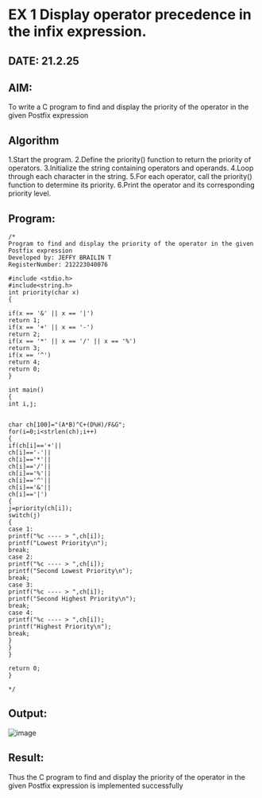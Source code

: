 # EX 1 Display operator precedence in the infix expression.
## DATE: 21.2.25
## AIM:
To write a C program to find and display the priority of the operator in the given Postfix expression

## Algorithm
1.Start the program. 
2.Define the priority() function to return the priority of operators. 
3.Initialize the string containing operators and operands. 
4.Loop through each character in the string. 
5.For each operator, call the priority() function to determine its priority. 6.Print the operator and its corresponding priority level.  

## Program:
```
/*
Program to find and display the priority of the operator in the given Postfix expression
Developed by: JEFFY BRAILIN T
RegisterNumber: 212223040076

#include <stdio.h> 
#include<string.h> 
int priority(char x) 
{ 
 
if(x == '&' || x == '|') 
return 1; 
if(x == '+' || x == '-') 
return 2; 
if(x == '*' || x == '/' || x == '%') 
return 3; 
if(x == '^') 
return 4; 
return 0; 
} 
 
int main() 
{ 
int i,j; 
  
  
char ch[100]="(A*B)^C+(D%H)/F&G"; 
for(i=0;i<strlen(ch);i++) 
{ 
if(ch[i]=='+'|| 
ch[i]=='-'|| 
ch[i]=='*'|| 
ch[i]=='/'|| 
ch[i]=='%'|| 
ch[i]=='^'|| 
ch[i]=='&'|| 
ch[i]=='|') 
{ 
j=priority(ch[i]); 
switch(j) 
{ 
case 1: 
printf("%c ---- > ",ch[i]); 
printf("Lowest Priority\n"); 
break; 
case 2: 
printf("%c ---- > ",ch[i]); 
printf("Second Lowest Priority\n"); 
break; 
case 3: 
printf("%c ---- > ",ch[i]); 
printf("Second Highest Priority\n"); 
break; 
case 4: 
printf("%c ---- > ",ch[i]); 
printf("Highest Priority\n"); 
break; 
} 
} 
} 
 
return 0; 
} 

*/
```

## Output:
![image](https://github.com/user-attachments/assets/4f8408ab-ece2-4a28-a67a-03b7c4b34478)



## Result:
Thus the C program to find and display the priority of the operator in the given Postfix expression is implemented successfully
